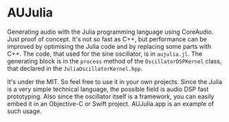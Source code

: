 # AUJulia
Generating audio with the Julia programming language using CoreAudio. Just proof of concept. It's not so fast as C++, but performance can be improved by optimising the Julia code and by replacing some parts with C++. The code, that used for the sine oscillator, is in ```aujulia.jl```. The generating block is in the ```process``` method of the ```OscillatorDSPKernel``` class, that declared in the ```JuliaOscillatorKernel.hpp```.

It's under the MIT. So feel free to use it in your own projects. Since the Julia is a very simple technical language, the possible field is audio DSP fast prototyping.
Also since the oscillator itself is a framework, you can easily embed it in an Objective-C or Swift project. AUJulia.app is an example of such usage.

